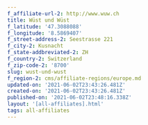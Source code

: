 ```yaml
---
f_affiliate-url-2: http://www.wuw.ch
title: Wüst und Wüst
f_latitude: '47.3088088'
f_longitude: '8.5869407'
f_street-address-2: Seestrasse 221­
f_city-2: Kusnacht­
f_state-addbreviated-2: ZH­
f_country-2: Switzerland
f_zip-code-2: '8700'
slug: wust-und-wust
f_region-2: cms/affiliate-regions/europe.md
updated-on: '2021-06-02T23:43:26.481Z'
created-on: '2021-06-02T23:43:26.481Z'
published-on: '2021-06-02T23:48:16.338Z'
layout: '[all-affiliates].html'
tags: all-affiliates
---
```



